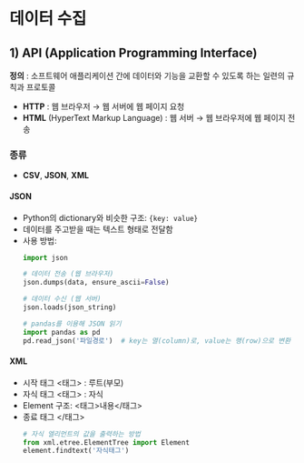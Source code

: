 # 데이터 수집

## 1) API (Application Programming Interface)

**정의** : 소프트웨어 애플리케이션 간에 데이터와 기능을 교환할 수 있도록 하는 일련의 규칙과 프로토콜

- **HTTP** : 웹 브라우저 → 웹 서버에 웹 페이지 요청
- **HTML** (HyperText Markup Language) : 웹 서버 → 웹 브라우저에 웹 페이지 전송

### 종류
- **CSV**, **JSON**, **XML**

#### JSON
- Python의 dictionary와 비슷한 구조: `{key: value}`
- 데이터를 주고받을 때는 텍스트 형태로 전달함
- 사용 방법:
  ```python
  import json

  # 데이터 전송 (웹 브라우저)
  json.dumps(data, ensure_ascii=False)

  # 데이터 수신 (웹 서버)
  json.loads(json_string)

  # pandas를 이용해 JSON 읽기
  import pandas as pd
  pd.read_json('파일경로')  # key는 열(column)로, value는 행(row)으로 변환
  ```

#### XML
- 시작 태그 <태그> : 루트(부모)
- 자식 태그 <태그> : 자식
- Element 구조: <태그>내용</태그>
- 종료 태그 </태그>
  ```python
  # 자식 엘리먼트의 값을 출력하는 방법
  from xml.etree.ElementTree import Element
  element.findtext('자식태그')
  ```
